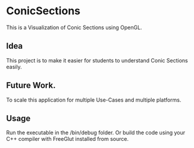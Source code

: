 # ConicSections
This is a Visualization of Conic Sections using OpenGL.


## Idea
This project is to make it easier for students to understand Conic Sections easily.

## Future Work.
To scale this application for multiple Use-Cases and multiple platforms.

## Usage
Run the executable in the /bin/debug folder.
Or build the code using your C++ compiler with FreeGlut installed from source.
